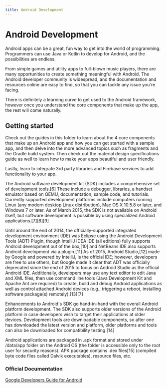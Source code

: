 ```yaml
---
title: Android Development
---
```

# Android Development

Android apps can be a great, fun way to get into the world of programming. Programmers can use Java or Kotlin to develop for Android, and the possibilities are endless.

From simple games and utility apps to full-blown music players, there are many opportunities to create something meaningful with Android. The Android developer community is widespread, and the documentation and resources online are easy to find, so that you can tackle any issue you're facing.

There is definitely a learning curve to get used to the Android framework, however once you understand the core components that make up the app, the rest will come naturally.

## Getting started
Check out the guides in this folder to learn about the 4 core components that make up an Android app and how you can get started with a sample app, and then delve into the more advanced topics such as fragments and the Gradle build system. Then check out the material design specifications guide as well to learn how to make your apps beautiful and user friendly.

Lastly, learn to integrate 3rd party libraries and Firebase services to add functionality to your app.

The Android software development kit (SDK) includes a comprehensive set of development tools.[6] These include a debugger, libraries, a handset emulator based on QEMU, documentation, sample code, and tutorials. Currently supported development platforms include computers running Linux (any modern desktop Linux distribution), Mac OS X 10.5.8 or later, and Windows 7 or later. As of March 2015, the SDK is not available on Android itself, but software development is possible by using specialized Android applications.[7][8][9]

Until around the end of 2014, the officially-supported integrated development environment (IDE) was Eclipse using the Android Development Tools (ADT) Plugin, though IntelliJ IDEA IDE (all editions) fully supports Android development out of the box,[10] and NetBeans IDE also supports Android development via a plugin.[11] As of 2015, Android Studio,[12] made by Google and powered by IntelliJ, is the official IDE; however, developers are free to use others, but Google made it clear that ADT was officially deprecated since the end of 2015 to focus on Android Studio as the official Android IDE. Additionally, developers may use any text editor to edit Java and XML files, then use command line tools (Java Development Kit and Apache Ant are required) to create, build and debug Android applications as well as control attached Android devices (e.g., triggering a reboot, installing software package(s) remotely).[13][7]

Enhancements to Android's SDK go hand-in-hand with the overall Android platform development. The SDK also supports older versions of the Android platform in case developers wish to target their applications at older devices. Development tools are downloadable components, so after one has downloaded the latest version and platform, older platforms and tools can also be downloaded for compatibility testing.[14]

Android applications are packaged in .apk format and stored under /data/app folder on the Android OS (the folder is accessible only to the root user for security reasons). APK package contains .dex files[15] (compiled byte code files called Dalvik executables), resource files, etc. 

### Official Documentation

[Google Developers Guide for Android](https://developer.android.com/training/index.html)
